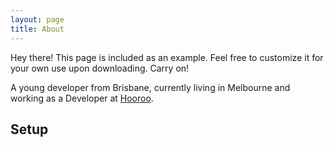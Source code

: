 ```yaml
---
layout: page
title: About
---
```


<p class="message">
  Hey there! This page is included as an example. Feel free to customize it for your own use upon downloading. Carry on!
</p>

A young developer from Brisbane, currently living in Melbourne and working as a Developer at [Hooroo](http://www.hooroo.com).

## Setup

